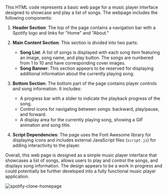 This HTML code represents a basic web page for a music player interface designed to showcase and play a list of songs. The webpage includes the following components:

1. **Header Section**: The top of the page contains a navigation bar with a Spotify logo and links for "Home" and "About."

2. **Main Content Section**: This section is divided into two parts:
   - **Song List**: A list of songs is displayed with each song item featuring an image, song name, and play button. The songs are numbered from 1 to 10 and have corresponding cover images.
   - **Song Banner**: This section appears to be reserved for displaying additional information about the currently playing song.

3. **Bottom Section**: The bottom part of the page contains player controls and song information. It includes:
   - A progress bar with a slider to indicate the playback progress of the song.
   - Control icons for navigating between songs: backward, play/pause, and forward.
   - A display area for the currently playing song, showing a GIF animation and song title.

4. **Script Dependencies**: The page uses the Font Awesome library for displaying icons and includes external JavaScript files (`script.js`) for adding interactivity to the player.

Overall, this web page is designed as a simple music player interface that showcases a list of songs, allows users to play and control the songs, and displays song information. The design appears to be a work in progress and could potentially be further developed into a fully functional music player application.


![spotify-clone-homepage]([url](https://github.com/samarpansarkar/spotify-clone-HTML-CSS-JS/blob/master/spotify-clone-homepage.PNG)https://github.com/samarpansarkar/spotify-clone-HTML-CSS-JS/blob/master/spotify-clone-homepage.PNG)
